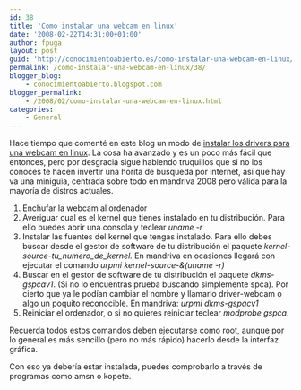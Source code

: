 ```yaml
---
id: 38
title: 'Como instalar una webcam en linux'
date: '2008-02-22T14:31:00+01:00'
author: fpuga
layout: post
guid: 'http://conocimientoabierto.es/como-instalar-una-webcam-en-linux/38/'
permalink: /como-instalar-una-webcam-en-linux/38/
blogger_blog:
    - conocimientoabierto.blogspot.com
blogger_permalink:
    - /2008/02/como-instalar-una-webcam-en-linux.html
categories:
    - General
---
```


Hace tiempo que comenté en este blog un modo de [instalar los drivers para una webcam en linux](http://conocimientoabierto.blogspot.com/2007/04/instalar-los-drivers-para-una-webcam.html). La cosa ha avanzado y es un poco más fácil que entonces, pero por desgracia sigue habiendo truquillos que si no los conoces te hacen invertir una horita de busqueda por internet, así que hay va una miniguia, centrada sobre todo en mandriva 2008 pero válida para la mayoría de distros actuales.

1. Enchufar la webcam al ordenador
2. Averiguar cual es el kernel que tienes instalado en tu distribución. Para ello puedes abrir una consola y teclear <span style="font-style: italic">uname -r</span>
3. Instalar las fuentes del kernel que tengas instalado. Para ello debes buscar desde el gestor de software de tu distribución el paquete <span style="font-style: italic">kernel-source-tu\_numero\_de\_kernel.</span> En mandriva en ocasiones llegará con ejecutar el comando <span style="font-style: italic">urpmi kernel-source-&amp;(uname -r)</span>
4. Buscar en el gestor de software de tu distribución el paquete <span style="font-style: italic">dkms-gspcav1</span>. (Si no lo encuentras prueba buscando simplemente spca). Por cierto que ya le podían cambiar el nombre y llamarlo driver-webcam o algo un poquito reconocible. En mandriva: <span style="font-style: italic">urpmi dkms-gspacv1</span>
5. Reiniciar el ordenador, o si no quieres reiniciar teclear <span style="font-style: italic">modprobe gspca</span>.

Recuerda todos estos comandos deben ejecutarse como root, aunque por lo general es más sencillo (pero no más rápido) hacerlo desde la interfaz gráfica.

Con eso ya debería estar instalada, puedes comprobarlo a través de programas como amsn o kopete.